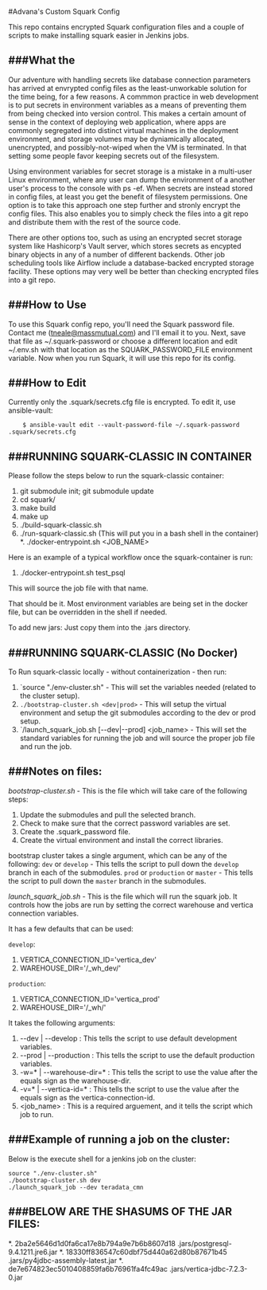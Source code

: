 #Advana's Custom Squark Config

This repo contains encrypted Squark configuration files and a couple of scripts to make installing squark easier in Jenkins jobs. 

###What the
---

Our adventure with handling secrets like database connection parameters has arrived at envrypted config files as the least-unworkable solution for the time being, for a few reasons. A commmon practice in web development is to put secrets in environment variables as a means of preventing them from being checked into version control. This makes a certain amount of sense in the context of deploying web application, where apps are commonly segregated into distinct virtual machines in the deployment environment, and storage volumes may be dyniamically allocated, unencrypted, and possibly-not-wiped when the VM is terminated. In that setting some people favor keeping secrets out of the filesystem. 

Using environment variables for secret storage is a mistake in a multi-user Linux environment, where any user can dump the environment of a another user's process to the console with ps -ef. When secrets are instead stored in config files, at least you get the benefit of filesystem permissions. One option is to take this approach one step further and stronly encrypt the config files. This also enables you to simply check the files into a git repo and distribute them with the rest of the source code. 

There are other options too, such as using an encrypted secret storage system like Hashicorp's Vault server, which stores secrets as encypted binary objects in any of a number of different backends. Other job scheduling tools like Airflow include a database-backed encrypted storage facility. These options may very well be better than checking encrypted files into a git repo.  

###How to Use
---

To use this Squark config repo, you'll need the Squark password file. Contact me (tneale@massmutual.com) and I'll email it to you. Next, save that file as ~/.squark-password or choose a different location and edit ~/.env.sh with that location as the SQUARK_PASSWORD_FILE environment variable. Now when you run Squark, it will use this repo for its config. 

###How to Edit
---

Currently only the .squark/secrets.cfg file is encrypted. To edit it, use ansible-vault:
```
    $ ansible-vault edit --vault-password-file ~/.squark-password .squark/secrets.cfg
```

###RUNNING SQUARK-CLASSIC IN CONTAINER 
---

Please follow the steps below to run the squark-classic container:

1. git submodule init; git submodule update
2. cd squark/
3. make build
4. make up
5. ./build-squark-classic.sh
6. ./run-squark-classic.sh  (This will put you in a bash shell in the container)
  *. ./docker-entrypoint.sh <JOB_NAME>

Here is an example of a typical workflow once the squark-container is run:
1. ./docker-entrypoint.sh test_psql

This will source the job file with that name. 

That should be it. Most environment variables are being set in the docker file, but can be overridden in the shell if needed.

To add new jars: Just copy them into the .jars directory.

###RUNNING SQUARK-CLASSIC (No Docker)
---

To Run squark-classic locally - without containerization - then run:
1. `source "./env-cluster.sh" - This will set the variables needed (related to the cluster setup).
2. `./bootstrap-cluster.sh <dev|prod>` - This will setup the virtual environment and setup the git submodules according to the dev or prod setup.
3. `/launch_squark_job.sh [--dev|--prod] <job_name> - This will set the standard variables for running the job and will source the proper job file and run the job.

###Notes on files:
---
*bootstrap-cluster.sh* - This is the file which will take care of the following steps:
1. Update the submodules and pull the selected branch.
2. Check to make sure that the correct password variables are set.
3. Create the .squark_password file.
4. Create the virtual environment and install the correct libraries.

bootstrap cluster takes a single argument, which can be any of the following:
`dev` or `develop` - This tells the script to pull down the `develop` branch in each of the submodules.
`prod` or `production` or `master` - This tells the script to pull down the `master` branch in the submodules.

*launch_squark_job.sh* - This is the file which will run the squark job. It controls how the jobs are run by setting the correct warehouse and vertica connection variables.

It has a few defaults that can be used:

`develop`: 
1. VERTICA_CONNECTION_ID='vertica_dev'
2. WAREHOUSE_DIR='/_wh_dev/'

`production`:
1. VERTICA_CONNECTION_ID='vertica_prod'
2. WAREHOUSE_DIR='/_wh/'

It takes the following arguments:
1. --dev | --develop : This tells the script to use default development variables.
2. --prod | --production : This tells the script to use the default production variables.
3. -w=* | --warehouse-dir=* : This tells the script to use the value after the equals sign as the warehouse-dir.
4. -v=* | --vertica-id=* : This tells the script to use the value after the equals sign as the vertica-connection-id.
5. <job_name> : This is a required arguement, and it tells the script which job to run.

###Example of running a job on the cluster:
---

Below is the execute shell for a jenkins job on the cluster:

```
source "./env-cluster.sh"
./bootstrap-cluster.sh dev
./launch_squark_job --dev teradata_cmn
```


###BELOW ARE THE SHASUMS OF THE JAR FILES:
---
*. 2ba2e5646d1d0fa6ca17e8b794a9e7b6b8607d18  .jars/postgresql-9.4.1211.jre6.jar
*. 18330ff836547c60dbf75d440a62d80b87671b45  .jars/py4jdbc-assembly-latest.jar
*. de7e674823ec5010408859fa6b76961fa4fc49ac  .jars/vertica-jdbc-7.2.3-0.jar

